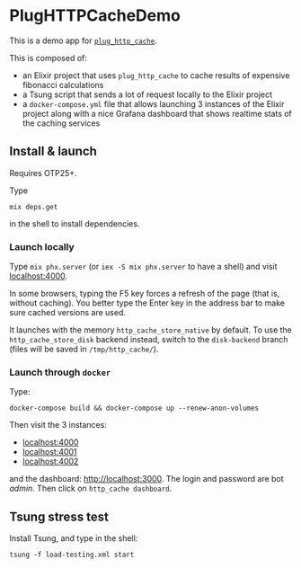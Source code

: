 # PlugHTTPCacheDemo

This is a demo app for [`plug_http_cache`](https://github.com/tanguilp/plug_http_cache).

This is composed of:
- an Elixir project that uses `plug_http_cache` to cache results of expensive fibonacci
calculations
- a Tsung script that sends a lot of request locally to the Elixir project
- a `docker-compose.yml` file that allows launching 3 instances of the Elixir project
along with a nice Grafana dashboard that shows realtime stats of the caching services

## Install & launch

Requires OTP25+.

Type

```shell
mix deps.get
```
in the shell to install dependencies.

### Launch locally

Type `mix phx.server` (or `iex -S mix phx.server` to have a shell) and visit
[localhost:4000](http://localhost:4000).

In some browsers, typing the F5 key forces a refresh of the page (that is, without
caching). You better type the Enter key in the address bar to make sure cached
versions are used.

It launches with the memory `http_cache_store_native` by default. To use the
`http_cache_store_disk` backend instead, switch to the `disk-backend` branch
(files will be saved in `/tmp/http_cache/`).

### Launch through `docker`

Type:

```shell
docker-compose build && docker-compose up --renew-anon-volumes
```

Then visit the 3 instances:
- [localhost:4000](http://localhost:4000)
- [localhost:4001](http://localhost:4001)
- [localhost:4002](http://localhost:4002)

and the dashboard: [http://localhost:3000](http://localhost:3000). The login
and password are bot *admin*. Then click on `http_cache dashboard`.

## Tsung stress test

Install Tsung, and type in the shell:

```shell
tsung -f load-testing.xml start
```
